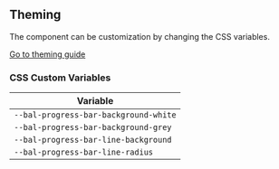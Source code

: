 ## Theming

The component can be customization by changing the CSS variables.

<a class="button is-primary" href="../?path=/docs/development-theming--page">Go to theming guide</a>

<!-- START: human documentation -->



<!-- END: human documentation -->

### CSS Custom Variables​

| Variable                              |
| ------------------------------------- |
| `--bal-progress-bar-background-white` |
| `--bal-progress-bar-background-grey`  |
| `--bal-progress-bar-line-background`  |
| `--bal-progress-bar-line-radius`      |

